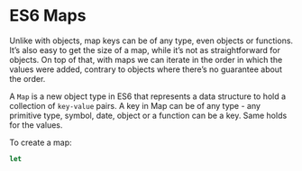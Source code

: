 # ES6 Maps


Unlike with objects, map keys can be of any type, even objects or functions. It’s also easy to get the size of a map, while it’s not as straightforward for objects. On top of that, with maps we can iterate in the order in which the values were added, contrary to objects where there’s no guarantee about the order.

A `Map` is a new object type in ES6 that represents a data structure to hold a collection of `key-value` pairs.
A key in Map can be of any type - any primitive type, symbol, date, object or a function can be a key. Same  holds for the values.

To create a map:

```js
let 
```



